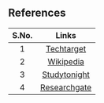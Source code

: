 ## References
|S.No.|Links|
|:-:|:--:|
|1|[Techtarget](https://whatis.techtarget.com/definition/Remote-keyless-entry-RKE)|
|2|[Wikipedia](https://en.wikipedia.org/wiki/Remote_keyless_system#:~:text=Keyless%20remotes%20contain%20a%20short,locks%20or%20unlocks%20the%20door.)|
|3|[Studytonight](https://www.studytonight.com/c/structures-in-c.php/)|
|4|[Researchgate](https://www.researchgate.net/)|

